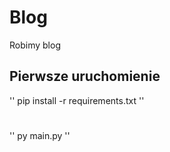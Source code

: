 # Blog
Robimy blog
## Pierwsze uruchomienie
''
pip install -r requirements.txt
''
#
''
py main.py
''
